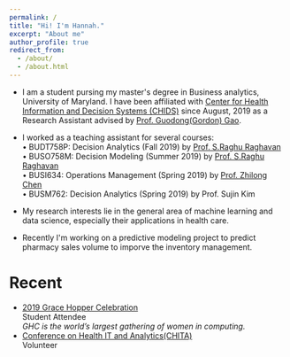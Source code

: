 ```yaml
---
permalink: /
title: "Hi! I'm Hannah."
excerpt: "About me"
author_profile: true
redirect_from: 
  - /about/
  - /about.html
---
```



* I am a student pursing my master's degree in Business analytics, University of Maryland. I have been affiliated with [Center for Health Information and Decision Systems (CHIDS)](https://www.rhsmith.umd.edu/centers-excellence/center-health-information-decision-systems) since August, 2019 as a Research Assistant advised by [Prof. Guodong(Gordon) Gao](http://scholar.rhsmith.umd.edu/ggao). 
* I worked as a teaching assistant for several courses: <br />
•	BUDT758P: Decision Analytics  (Fall 2019) by [Prof. S.Raghu Raghavan](http://terpconnect.umd.edu/~raghavan/)<br />
•	BUSO758M: Decision Modeling  (Summer 2019) by [Prof. S.Raghu Raghavan](http://terpconnect.umd.edu/~raghavan/)<br />
•	BUSI634: Operations Management (Spring 2019) by [Prof. Zhilong Chen](http://scholar.rhsmith.umd.edu/zchen/research-interests)<br />
•	BUSM762: Decision Analytics (Spring 2019) by Prof. Sujin Kim<br />

* My research interests lie in the general area of machine learning and data science, especially their applications in health care.
* Recently I'm working on a predictive modeling project to predict pharmacy sales volume to imporve the inventory management.


# Recent
* [2019 Grace Hopper Celebration](https://ghc.anitab.org/calendar/2019-grace-hopper-celebration/) <br />
Student Attendee<br />
_GHC is the world’s largest gathering of women in computing._
* [Conference on Health IT and Analytics(CHITA)](https://www.rhsmith.umd.edu/centers-excellence/center-health-information-decision-systems/initiatives-programs/chita)<br />
Volunteer
